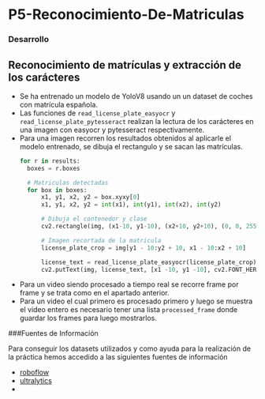 # P5-Reconocimiento-De-Matriculas

###  Desarrollo

## Reconocimiento de matrículas y extracción de los carácteres

- Se ha entrenado un modelo de YoloV8 usando un un dataset de coches con matrícula española.
- Las funciones de `read_license_plate_easyocr` y `read_license_plate_pytesseract` realizan la lectura de los carácteres en una imagen con easyocr y pytesseract respectivamente.
- Para una imagen recorren los resultados obtenidos al aplicarle el modelo entrenado, se dibuja el rectangulo y se sacan las matrículas.
  ```py
  for r in results:
    boxes = r.boxes

    # Matriculas detectadas
    for box in boxes:
        x1, y1, x2, y2 = box.xyxy[0]
        x1, y1, x2, y2 = int(x1), int(y1), int(x2), int(y2)

        # Dibuja el contenedor y clase
        cv2.rectangle(img, (x1-10, y1-10), (x2+10, y2+10), (0, 0, 255), 4)

        # Imagen recortada de la matricula
        license_plate_crop = img[y1 - 10:y2 + 10, x1 - 10:x2 + 10]

        license_text = read_license_plate_easyocr(license_plate_crop)
        cv2.putText(img, license_text, [x1 -10, y1 -10], cv2.FONT_HERSHEY_SIMPLEX, 2, (0, 0, 255), 3)
  ```
- Para un video siendo procesado a tiempo real se recorre frame por frame y se trata como en el apartado anterior.
- Para un video el cual primero es procesado primero y luego se muestra el video entero es necesario tener una lista `processed_frame` donde guardar los frames para luego mostrarlos.






###Fuentes de Información

Para conseguir los datasets utilizados y como ayuda para la realización de la práctica hemos accedido a las siguientes fuentes de información

- [roboflow](https://universe.roboflow.com/)
- [ultralytics](https://docs.ultralytics.com/modes/track/)
- 

    

